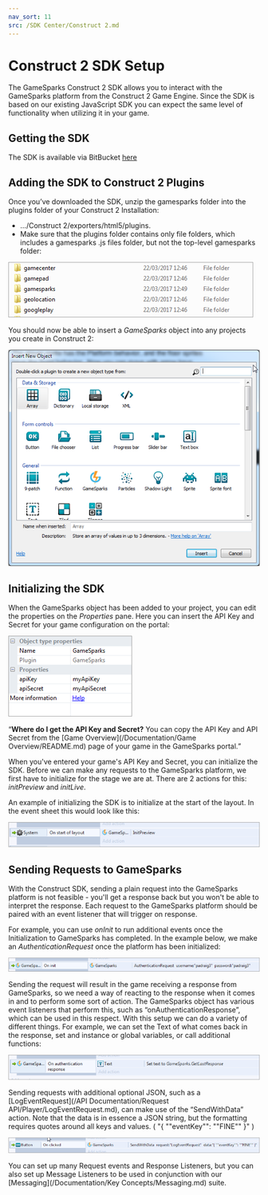 ```yaml
---
nav_sort: 11
src: /SDK Center/Construct 2.md
---
```


# Construct 2 SDK Setup

The GameSparks Construct 2 SDK allows you to interact with the GameSparks platform from the Construct 2 Game Engine. Since the SDK is based on our existing JavaScript SDK you can expect the same level of functionality when utilizing it in your game.

## Getting the SDK

The SDK is available via BitBucket [here](https://bitbucket.org/gamesparks/gamesparks-construct2.git)

## Adding the SDK to Construct 2 Plugins

Once you’ve downloaded the SDK, unzip the gamesparks folder into the plugins folder of your Construct 2 Installation:
* .../Construct 2/exporters/html5/plugins.
* Make sure that the plugins folder contains only file folders, which includes a gamesparks .js files folder, but not the top-level gamesparks folder:

![](img/Construct/1.png)

You should now be able to insert a *GameSparks* object into any projects you create in Construct 2:

![](img/Construct/2.png)

## Initializing the SDK

When the GameSparks object has been added to your project, you can edit the properties on the *Properties* pane. Here you can insert the API Key and Secret for your game configuration on the portal:

![](img/Construct/3.png)

<q>**Where do I get the API Key and Secret?** You can copy the API Key and API Secret from the [Game Overview](/Documentation/Game Overview/README.md) page of your game in the GameSparks portal.</q>

When you've entered your game's API Key and Secret, you can initialize the SDK. Before we can make any requests to the GameSparks platform, we first have to initialize for the stage we are at. There are 2 actions for this: *initPreview* and *initLive*.

An example of initializing the SDK is to initialize at the start of the layout. In the event sheet this would look like this:

![](img/Construct/4.png)

## Sending Requests to GameSparks

With the Construct SDK, sending a plain request into the GameSparks platform is not feasible - you'll get a response back but you won't be able to interpret the response. Each request to the GameSparks platform should be paired with an event listener that will trigger on response.

For example, you can use *onInit* to run additional events once the Initialization to GameSparks has completed. In the example below, we make an *AuthenticationRequest* once the platform has been initialized:

![](img/Construct/5.png)

Sending the request will result in the game receiving a response from GameSparks, so we need a way of reacting to the response when it comes in and to perform some sort of action. The GameSparks object has various event listeners that perform this, such as “onAuthenticationResponse”, which can be used in this respect. With this setup we can do a variety of different things. For example, we can set the Text of what comes back in the response, set and instance or global variables, or call additional functions:

![](img/Construct/6.png)

Sending requests with additional optional JSON, such as a [LogEventRequest](/API Documentation/Request API/Player/LogEventRequest.md), can make use of the “SendWithData” action. Note that the data is in essence a JSON string, but the formatting requires quotes around all keys and values. ( "{ ""eventKey"": ""FINE"" }" )

![](img/Construct/7.png)

You can set up many Request events and Response Listeners, but you can also set up Message Listeners to be used in conjunction with our [Messaging](/Documentation/Key Concepts/Messaging.md) suite.
